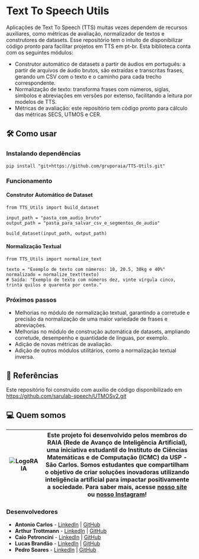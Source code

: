 # Text To Speech Utils
Aplicações de Text To Speech (TTS) muitas vezes dependem de recursos auxiliares, como métricas de avaliação, normalizador de textos e construtores de datasets. Esse repositório tem o intuito de disponibilizar código pronto para facilitar projetos em TTS em pt-br. Esta biblioteca conta com os seguintes módulos:
- Construtor automático de datasets a partir de áudios em português: a partir de arquivos de áudio brutos, são extraídas e transcritas frases, gerando um CSV com o texto e o caminho para cada trecho correspondente.
- Normalização de texto: transforma frases com números, siglas, símbolos e abreviações em versões por extenso, facilitando a leitura por modelos de TTS.
- Métricas de avaliação: este repositório tem código pronto para cálculo das métricas SECS, UTMOS e CER.

## 🛠️ Como usar

### Instalando dependências
```
pip install "git+https://github.com/gruporaia/TTS-Utils.git"
```
### Funcionamento

#### Construtor Automático de Dataset
```
from TTS_Utils import build_dataset

input_path = "pasta_com_audio_bruto"
output_path = "pasta_para_salvar_csv_e_segmentos_de_audio"

build_dataset(input_path, output_path)
```

#### Normalização Textual
```
from TTS_Utils import normalize_text

texto = "Exemplo de texto com números: 10, 20.5, 30kg e 40%"
normalizado = normalize_text(texto)
# Saída: "Exemplo de texto com números dez, vinte vírgula cinco, trinta quilos e quarenta por cento."
```

### Próximos passos 
- Melhorias no módulo de normalização textual, garantindo a corretude e precisão da normalização de uma maior variedade de frases e abreviações.
- Melhorias no módulo de construção automática de datasets, ampliando corretude, desempenho e quantidade de línguas, por exemplo.
- Adição de novas métricas de avaliação.
- Adição de outros módulos utilitários, como a normalização textual inversa.

## 📑 Referências
Este repositório foi construído com auxílio de código disponibilizado em https://github.com/sarulab-speech/UTMOSv2.git

## 💻 Quem somos
| ![LogoRAIA](https://github.com/user-attachments/assets/ce3f8386-a900-43ff-af84-adce9c17abd2) |  Este projeto foi desenvolvido pelos membros do **RAIA (Rede de Avanço de Inteligência Artificial)**, uma iniciativa estudantil do Instituto de Ciências Matemáticas e de Computação (ICMC) da USP - São Carlos. Somos estudantes que compartilham o objetivo de criar soluções inovadoras utilizando inteligência artificial para impactar positivamente a sociedade. Para saber mais, acesse [nosso site](https://gruporaia.vercel.app/) ou [nosso Instagram](instagram.com/grupo.raia)! |
|------------------|-------------------------------------------|

### Desenvolvedores
- **Antonio Carlos** - [LinkedIn](https://www.linkedin.com/in/ant%C3%B4nio-carlos-micheli-b10bb4289/) | [GitHub]()
- **Arthur Trottmann** - [LinkedIn](https://www.linkedin.com/in/arthur-ramos-9b81b9201/) | [GitHub]()
- **Caio Petroncini** - [LinkedIn](https://www.linkedin.com/in/caio-petroncini-7105941aa/) | [GitHub]()
- **Lucas Brandão** - [LinkedIn](https://www.linkedin.com/in/lucas-de-souza-brandão-590b1228b/) | [GitHub]()
- **Pedro Soares** - [LinkedIn](https://www.linkedin.com/in/pedro-soares-b3625b238/) | [GitHub]()
